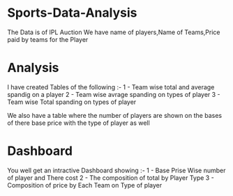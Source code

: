 # Sports-Data-Analysis
The Data is of IPL Auction 
We have name of players,Name of Teams,Price paid by teams for the Player  

# Analysis 
I have created Tables of the following :-
1 - Team wise total and average spandig on a player 
2 - Team wise avrage spanding on types of player 
3 - Team wise Total spanding on types of player

We also have a table where the number of players are shown on the bases of there base price with the type of player as well 

# Dashboard
You well get an intractive Dashboard showing :-
1 - Base Prise Wise number of player and There cost 
2 - The composition of total by Player Type 
3 - Composition of price by Each Team on Type of player 
